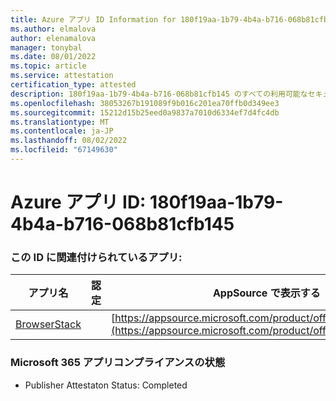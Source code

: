 ```yaml
---
title: Azure アプリ ID Information for 180f19aa-1b79-4b4a-b716-068b81cfb145
ms.author: elmalova
author: elenamalova
manager: tonybal
ms.date: 08/01/2022
ms.topic: article
ms.service: attestation
certification_type: attested
description: 180f19aa-1b79-4b4a-b716-068b81cfb145 のすべての利用可能なセキュリティとコンプライアンス情報。
ms.openlocfilehash: 38053267b191089f9b016c201ea70ffb0d349ee3
ms.sourcegitcommit: 15212d15b25eed0a9837a7010d6334ef7d4fc4db
ms.translationtype: MT
ms.contentlocale: ja-JP
ms.lasthandoff: 08/02/2022
ms.locfileid: "67149630"
---
```

# <a name="azure-app-id-180f19aa-1b79-4b4a-b716-068b81cfb145"></a>Azure アプリ ID: 180f19aa-1b79-4b4a-b716-068b81cfb145


### <a name="apps-associated-with-this-id"></a>この ID に関連付けられているアプリ:
| **アプリ名** | **認定** | **AppSource で表示する** |
|--------------|---------------|-----------------------|
| [BrowserStack](../forward/WA200004404.md) |  | [https://appsource.microsoft.com/product/office/WA200004404](https://appsource.microsoft.com/product/office/WA200004404) |

### <a name="microsoft-365-app-compliance-status"></a>Microsoft 365 アプリコンプライアンスの状態
- Publisher Attestaton Status: Completed
